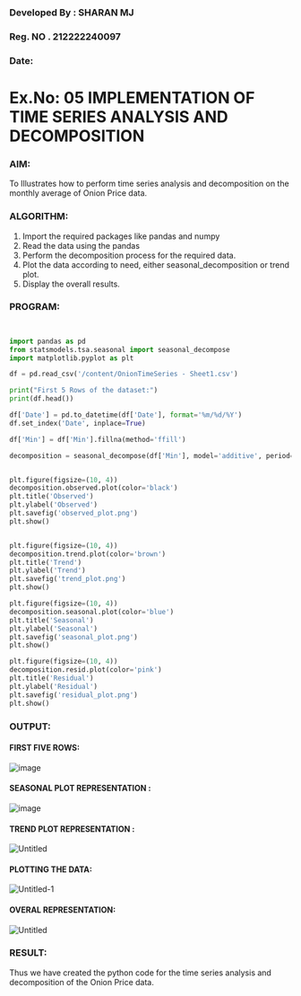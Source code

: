 ### Developed By : SHARAN MJ
### Reg. NO . 212222240097
### Date: 

# Ex.No: 05  IMPLEMENTATION OF TIME SERIES ANALYSIS AND DECOMPOSITION


### AIM:
To Illustrates how to perform time series analysis and decomposition on the monthly average of Onion Price data.

### ALGORITHM:

1. Import the required packages like pandas and numpy
2. Read the data using the pandas
3. Perform the decomposition process for the required data.
4. Plot the data according to need, either seasonal_decomposition or trend plot.
5. Display the overall results.

### PROGRAM:


```py


import pandas as pd
from statsmodels.tsa.seasonal import seasonal_decompose
import matplotlib.pyplot as plt

df = pd.read_csv('/content/OnionTimeSeries - Sheet1.csv')

print("First 5 Rows of the dataset:")
print(df.head())

df['Date'] = pd.to_datetime(df['Date'], format='%m/%d/%Y') 
df.set_index('Date', inplace=True)

df['Min'] = df['Min'].fillna(method='ffill')

decomposition = seasonal_decompose(df['Min'], model='additive', period=7)


plt.figure(figsize=(10, 4))
decomposition.observed.plot(color='black')
plt.title('Observed')
plt.ylabel('Observed')
plt.savefig('observed_plot.png')
plt.show()


plt.figure(figsize=(10, 4))
decomposition.trend.plot(color='brown')
plt.title('Trend')
plt.ylabel('Trend')
plt.savefig('trend_plot.png')
plt.show()

plt.figure(figsize=(10, 4))
decomposition.seasonal.plot(color='blue')
plt.title('Seasonal')
plt.ylabel('Seasonal')
plt.savefig('seasonal_plot.png')
plt.show()

plt.figure(figsize=(10, 4))
decomposition.resid.plot(color='pink')
plt.title('Residual')
plt.ylabel('Residual')
plt.savefig('residual_plot.png')
plt.show()

```


### OUTPUT:

#### FIRST FIVE ROWS:

![image](https://github.com/user-attachments/assets/11e7f101-6480-4308-b49e-5a481cb6aeb0)


#### SEASONAL PLOT REPRESENTATION :

![image](https://github.com/user-attachments/assets/174f5dea-807f-43c0-bddd-4182cd483185)



#### TREND PLOT REPRESENTATION :

![Untitled](https://github.com/user-attachments/assets/462ed5eb-7c65-4370-923b-a880b8bc462e)

#### PLOTTING THE DATA:

![Untitled-1](https://github.com/user-attachments/assets/9ccba9c3-11b6-42a7-9941-40390bd56be1)

#### OVERAL REPRESENTATION:

![Untitled](https://github.com/user-attachments/assets/f0bd5ea2-d10c-40a4-b472-e3124280fab5)


### RESULT:
Thus we have created the python code for the time series analysis and decomposition of the Onion Price data.
